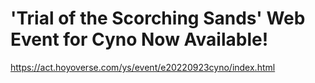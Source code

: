 # 'Trial of the Scorching Sands' Web Event for Cyno Now Available!
https://act.hoyoverse.com/ys/event/e20220923cyno/index.html